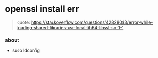 # openssl install err

> quote: https://stackoverflow.com/questions/42828083/error-while-loading-shared-libraries-usr-local-lib64-libssl-so-1-1

### about

- sudo ldconfig